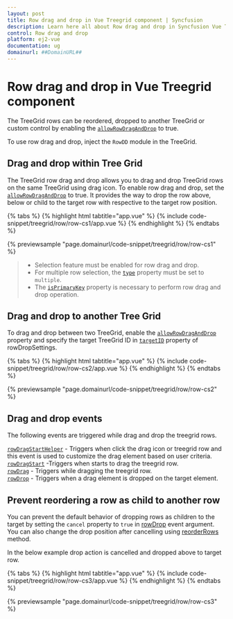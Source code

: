```yaml
---
layout: post
title: Row drag and drop in Vue Treegrid component | Syncfusion
description: Learn here all about Row drag and drop in Syncfusion Vue Treegrid component of Syncfusion Essential JS 2 and more.
control: Row drag and drop 
platform: ej2-vue
documentation: ug
domainurl: ##DomainURL##
---
```


# Row drag and drop in Vue Treegrid component

The TreeGrid rows can be reordered, dropped to another TreeGrid or custom control by enabling the [`allowRowDragAndDrop`](https://ej2.syncfusion.com/vue/documentation/api/treegrid/#allowrowdraganddrop) to true.

To use row drag and drop, inject the `RowDD` module in the TreeGrid.

## Drag and drop within Tree Grid

The TreeGrid row drag and drop allows you to drag and drop TreeGrid rows on the same TreeGrid using drag icon. To enable row drag and drop, set the [`allowRowDragAndDrop`](https://ej2.syncfusion.com/vue/documentation/api/treegrid/#allowrowdraganddrop) to true. It provides the way to drop the row above, below or child to the target row with respective to the target row position.

{% tabs %}
{% highlight html tabtitle="app.vue" %}
{% include code-snippet/treegrid/row/row-cs1/app.vue %}
{% endhighlight %}
{% endtabs %}
        
{% previewsample "page.domainurl/code-snippet/treegrid/row/row-cs1" %}

> * Selection feature must be enabled for row drag and drop.
> * For multiple row selection, the [`type`](https://ej2.syncfusion.com/vue/documentation/api/treegrid/selectionSettings/#type) property must be set to `multiple`.
> * The [`isPrimaryKey`](https://ej2.syncfusion.com/vue/documentation/api/treegrid/column/#isprimarykey) property is necessary to perform row drag and drop operation.

## Drag and drop to another Tree Grid

To drag and drop between two TreeGrid, enable the [`allowRowDragAndDrop`](https://ej2.syncfusion.com/vue/documentation/api/treegrid/#allowrowdraganddrop) property and specify the target TreeGrid ID in [`targetID`](https://ej2.syncfusion.com/vue/documentation/api/treegrid/rowDropSettings/#targetid) property of rowDropSettings.

{% tabs %}
{% highlight html tabtitle="app.vue" %}
{% include code-snippet/treegrid/row/row-cs2/app.vue %}
{% endhighlight %}
{% endtabs %}
        
{% previewsample "page.domainurl/code-snippet/treegrid/row/row-cs2" %}

## Drag and drop events

The following events are triggered while drag and drop the treegrid rows.

[`rowDragStartHelper`](https://ej2.syncfusion.com/vue/documentation/api/treegrid/#rowdragstarthelper) - Triggers when click the drag icon or treegrid row and this event is used to customize the drag element based on user criteria.<br/>
[`rowDragStart`](https://ej2.syncfusion.com/vue/documentation/api/treegrid/#rowdragstart) -Triggers when starts to drag the treegrid row. <br/>
[`rowDrag`](https://ej2.syncfusion.com/vue/documentation/api/treegrid/#rowdrag) - Triggers while dragging the treegrid row. <br/>
[`rowDrop`](https://ej2.syncfusion.com/vue/documentation/api/treegrid/#rowdrop) - Triggers when a drag element is dropped on the target element. <br/>

## Prevent reordering a row as child to another row

You can prevent the default behavior of dropping rows as children to the target by setting the `cancel` property to `true` in [rowDrop](https://ej2.syncfusion.com/vue/documentation/api/treegrid/#rowdrop) event argument. You can also change the drop position after cancelling using [reorderRows](https://ej2.syncfusion.com/vue/documentation/api/treegrid/#reorderrows) method.

In the below example drop action is cancelled and dropped above to target row.

{% tabs %}
{% highlight html tabtitle="app.vue" %}
{% include code-snippet/treegrid/row/row-cs3/app.vue %}
{% endhighlight %}
{% endtabs %}
        
{% previewsample "page.domainurl/code-snippet/treegrid/row/row-cs3" %}
